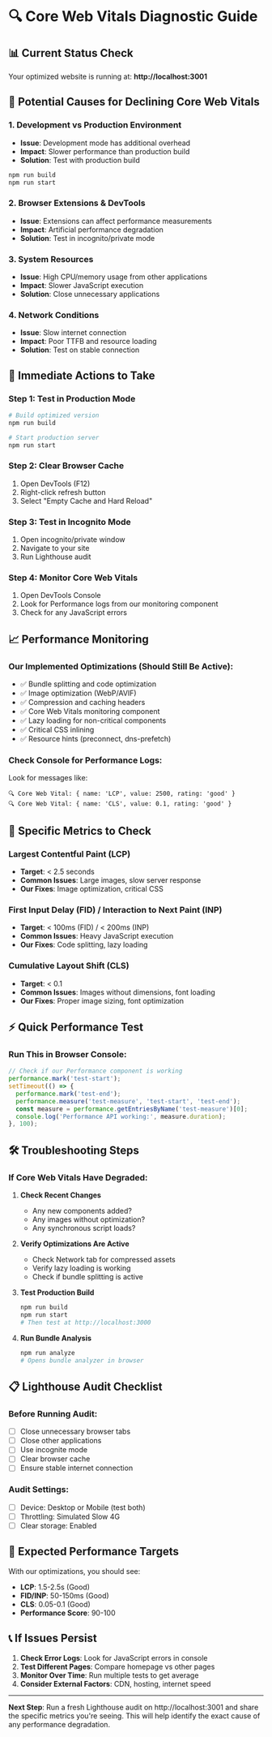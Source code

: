 # 🔍 Core Web Vitals Diagnostic Guide

## 📊 **Current Status Check**

Your optimized website is running at: **http://localhost:3001**

## 🚨 **Potential Causes for Declining Core Web Vitals**

### **1. Development vs Production Environment**
- **Issue**: Development mode has additional overhead
- **Impact**: Slower performance than production build
- **Solution**: Test with production build

```bash
npm run build
npm run start
```

### **2. Browser Extensions & DevTools**
- **Issue**: Extensions can affect performance measurements
- **Impact**: Artificial performance degradation
- **Solution**: Test in incognito/private mode

### **3. System Resources**
- **Issue**: High CPU/memory usage from other applications
- **Impact**: Slower JavaScript execution
- **Solution**: Close unnecessary applications

### **4. Network Conditions**
- **Issue**: Slow internet connection
- **Impact**: Poor TTFB and resource loading
- **Solution**: Test on stable connection

## 🔧 **Immediate Actions to Take**

### **Step 1: Test in Production Mode**
```bash
# Build optimized version
npm run build

# Start production server
npm run start
```

### **Step 2: Clear Browser Cache**
1. Open DevTools (F12)
2. Right-click refresh button
3. Select "Empty Cache and Hard Reload"

### **Step 3: Test in Incognito Mode**
1. Open incognito/private window
2. Navigate to your site
3. Run Lighthouse audit

### **Step 4: Monitor Core Web Vitals**
1. Open DevTools Console
2. Look for Performance logs from our monitoring component
3. Check for any JavaScript errors

## 📈 **Performance Monitoring**

### **Our Implemented Optimizations (Should Still Be Active):**
- ✅ Bundle splitting and code optimization
- ✅ Image optimization (WebP/AVIF)
- ✅ Compression and caching headers
- ✅ Core Web Vitals monitoring component
- ✅ Lazy loading for non-critical components
- ✅ Critical CSS inlining
- ✅ Resource hints (preconnect, dns-prefetch)

### **Check Console for Performance Logs:**
Look for messages like:
```
🔍 Core Web Vital: { name: 'LCP', value: 2500, rating: 'good' }
🔍 Core Web Vital: { name: 'CLS', value: 0.1, rating: 'good' }
```

## 🎯 **Specific Metrics to Check**

### **Largest Contentful Paint (LCP)**
- **Target**: < 2.5 seconds
- **Common Issues**: Large images, slow server response
- **Our Fixes**: Image optimization, critical CSS

### **First Input Delay (FID) / Interaction to Next Paint (INP)**
- **Target**: < 100ms (FID) / < 200ms (INP)
- **Common Issues**: Heavy JavaScript execution
- **Our Fixes**: Code splitting, lazy loading

### **Cumulative Layout Shift (CLS)**
- **Target**: < 0.1
- **Common Issues**: Images without dimensions, font loading
- **Our Fixes**: Proper image sizing, font optimization

## ⚡ **Quick Performance Test**

### **Run This in Browser Console:**
```javascript
// Check if our Performance component is working
performance.mark('test-start');
setTimeout(() => {
  performance.mark('test-end');
  performance.measure('test-measure', 'test-start', 'test-end');
  const measure = performance.getEntriesByName('test-measure')[0];
  console.log('Performance API working:', measure.duration);
}, 100);
```

## 🛠️ **Troubleshooting Steps**

### **If Core Web Vitals Have Degraded:**

1. **Check Recent Changes**
   - Any new components added?
   - Any images without optimization?
   - Any synchronous script loads?

2. **Verify Optimizations Are Active**
   - Check Network tab for compressed assets
   - Verify lazy loading is working
   - Check if bundle splitting is active

3. **Test Production Build**
   ```bash
   npm run build
   npm run start
   # Then test at http://localhost:3000
   ```

4. **Run Bundle Analysis**
   ```bash
   npm run analyze
   # Opens bundle analyzer in browser
   ```

## 📋 **Lighthouse Audit Checklist**

### **Before Running Audit:**
- [ ] Close unnecessary browser tabs
- [ ] Close other applications
- [ ] Use incognite mode
- [ ] Clear browser cache
- [ ] Ensure stable internet connection

### **Audit Settings:**
- [ ] Device: Desktop or Mobile (test both)
- [ ] Throttling: Simulated Slow 4G
- [ ] Clear storage: Enabled

## 🚀 **Expected Performance Targets**

With our optimizations, you should see:
- **LCP**: 1.5-2.5s (Good)
- **FID/INP**: 50-150ms (Good)
- **CLS**: 0.05-0.1 (Good)
- **Performance Score**: 90-100

## 📞 **If Issues Persist**

1. **Check Error Logs**: Look for JavaScript errors in console
2. **Test Different Pages**: Compare homepage vs other pages
3. **Monitor Over Time**: Run multiple tests to get average
4. **Consider External Factors**: CDN, hosting, internet speed

---

**Next Step**: Run a fresh Lighthouse audit on http://localhost:3001 and share the specific metrics you're seeing. This will help identify the exact cause of any performance degradation.